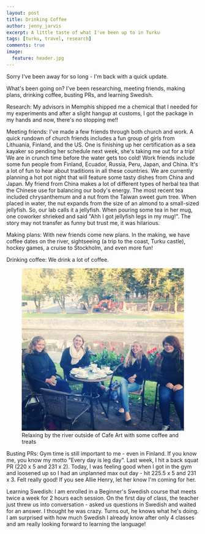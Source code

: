 ```yaml
---
layout: post
title: Drinking Coffee
author: jenny_jarvis
excerpt: A little taste of what I've been up to in Turku
tags: [turku, travel, research]
comments: true
image:
  feature: header.jpg
---
```


Sorry I've been away for so long - I'm back with a quick update.

What's been going on? I've been researching, meeting friends, making plans, drinking coffee, busting PRs, and learning Swedish.

Research:  My advisors in Memphis shipped me a chemical that I needed for my experiments and after a slight hangup at customs, I got the package in my hands and now, there's no stopping me!!

Meeting friends:  I've made a few friends through both church and work. A quick rundown of church friends includes a fun group of girls from Lithuania, Finland, and the US. One is finishing up her certification as a sea kayaker so pending her schedule next week, she's taking me out for a trip! We are in crunch time before the water gets too cold!
Work friends include some fun people from Finland, Ecuador, Russia, Peru, Japan, and China. It's a lot of fun to hear about traditions in all these countries. We are currently planning a hot pot night that will feature some tasty dishes from China and Japan. My friend from China makes a lot of different types of herbal tea that the Chinese use for balancing our body's energy. The most recent tea included chrysanthemum and a nut from the Taiwan sweet gum tree. When placed in water, the nut expands from the size of an almond to a small-sized jellyfish. So, our lab calls it a jellyfish. When pouring some tea in her mug, one coworker shrieked and said "Ahh I got jellyfish legs in my mug!". The story may not transfer as funny but trust me, it was hilarious.

Making plans:  With new friends come new plans. In the making, we have coffee dates on the river, sightseeing (a trip to the coast, Turku castle), hockey games, a cruise to Stockholm, and even more fun!

Drinking coffee:  We drink a lot of coffee.

<figure>
    <a href="../images/coffee.jpg"><img src="../images/coffee.jpg"></a>
    <figcaption> Relaxing by the river outside of Cafe Art with some coffee and treats </figcaption>
</figure>


Busting PRs:  Gym time is still important to me - even in Finland. If you know me, you know my motto "Every day is leg day". Last week, I hit a back squat PR (220 x 5 and 231 x 2). Today, I was feeling good when I got in the gym and loosened up so I had an unplanned max out day - hit 225.5 x 5 and 231 x 3. Felt really good! If you see Allie Henry, let her know I'm coming for her.

Learning Swedish:  I am enrolled in a Beginner's Swedish course that meets twice a week for 2 hours each session. On the first day of class, the teacher just threw us into conversation - asked us questions in Swedish and waited for an answer. I thought he was crazy. Turns out, he knows what he's doing. I am surprised with how much Swedish I already know after only 4 classes and am really looking forward to learning the language!
